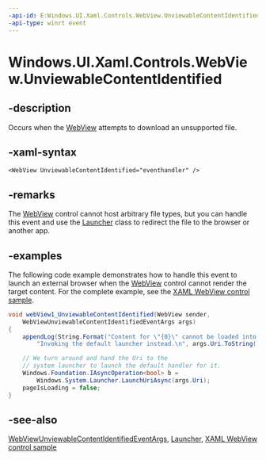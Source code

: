 ```yaml
---
-api-id: E:Windows.UI.Xaml.Controls.WebView.UnviewableContentIdentified
-api-type: winrt event
---
```


<!-- Event syntax
public event Windows.Foundation.TypedEventHandler UnviewableContentIdentified<Windows.UI.Xaml.Controls.WebView,  Windows.UI.Xaml.Controls.WebViewUnviewableContentIdentifiedEventArgs>
-->

# Windows.UI.Xaml.Controls.WebView.UnviewableContentIdentified

## -description
Occurs when the [WebView](webview.md) attempts to download an unsupported file.

## -xaml-syntax
```xaml
<WebView UnviewableContentIdentified="eventhandler" />
```


## -remarks
The [WebView](webview.md) control cannot host arbitrary file types, but you can handle this event and use the [Launcher](../windows.system/launcher.md) class to redirect the file to the browser or another app.

## -examples
The following code example demonstrates how to handle this event to launch an external browser when the [WebView](webview.md) control cannot render the target content. For the complete example, see the [XAML WebView control sample](https://github.com/microsoft/Windows-universal-samples/tree/master/Samples/XamlWebView).

```csharp
void webView1_UnviewableContentIdentified(WebView sender, 
    WebViewUnviewableContentIdentifiedEventArgs args)
{
    appendLog(String.Format("Content for \"{0}\" cannot be loaded into webview. " +
        "Invoking the default launcher instead.\n", args.Uri.ToString()));

    // We turn around and hand the Uri to the 
    // system launcher to launch the default handler for it.
    Windows.Foundation.IAsyncOperation<bool> b = 
        Windows.System.Launcher.LaunchUriAsync(args.Uri);
    pageIsLoading = false;
}

```



## -see-also
[WebViewUnviewableContentIdentifiedEventArgs](webviewunviewablecontentidentifiedeventargs.md), [Launcher](../windows.system/launcher.md), [XAML WebView control sample](https://github.com/microsoft/Windows-universal-samples/tree/master/Samples/XamlWebView)
